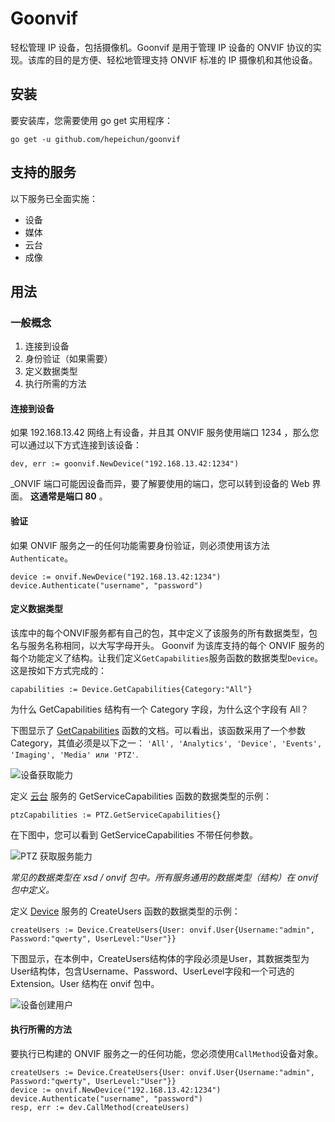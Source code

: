 # Goonvif

轻松管理 IP 设备，包括摄像机。Goonvif 是用于管理 IP 设备的 ONVIF 协议的实现。该库的目的是方便、轻松地管理支持 ONVIF 标准的 IP 摄像机和其他设备。

## 安装

要安装库，您需要使用 go get 实用程序：

```
go get -u github.com/hepeichun/goonvif
```

## 支持的服务

以下服务已全面实施：

* 设备
* 媒体
* 云台
* 成像

## 用法

### 一般概念

1. 连接到设备
2. 身份验证（如果需要）
3. 定义数据类型
4. 执行所需的方法

#### 连接到设备

如果 192.168.13.42 网络上有设备，并且其 ONVIF 服务使用端口 1234 ，那么您可以通过以下方式连接到该设备：

```
dev, err := goonvif.NewDevice("192.168.13.42:1234")
```

_ONVIF 端口可能因设备而异，要了解要使用的端口，您可以转到设备的 Web 界面。 **这通常是端口 80** 。

#### 验证

如果 ONVIF 服务之一的任何功能需要身份验证，则必须使用该方法`Authenticate`。

```
device := onvif.NewDevice("192.168.13.42:1234")
device.Authenticate("username", "password")

```

#### 定义数据类型

该库中的每个ONVIF服务都有自己的包，其中定义了该服务的所有数据类型，包名与服务名称相同，以大写字母开头。
Goonvif 为该库支持的每个 ONVIF 服务的每个功能定义了结构。让我们定义`GetCapabilities`服务函数的数据类型`Device`。
这是按如下方式完成的：

```
capabilities := Device.GetCapabilities{Category:"All"}

```

为什么 GetCapabilities 结构有一个 Category 字段，为什么这个字段有 All？

下图显示了 [GetCapabilities](https://www.onvif.org/ver10/device/wsdl/devicemgmt.wsdl) 函数的文档。可以看出，该函数采用了一个参数 Category，其值必须是以下之一： `'All', 'Analytics', 'Device', 'Events', 'Imaging', 'Media' или 'PTZ'`.

![设备获取能力](img/exmp_GetCapabilities.png)

定义 [云台](https://www.onvif.org/ver20/ptz/wsdl/ptz.wsdl) 服务的 GetServiceCapabilities 函数的数据类型的示例：

```
ptzCapabilities := PTZ.GetServiceCapabilities{}

```

在下图中，您可以看到 GetServiceCapabilities 不带任何参数。

![PTZ 获取服务能力](img/GetServiceCapabilities.png)

_常见的数据类型在 xsd / onvif 包中。所有服务通用的数据类型（结构）在 onvif 包中定义。_

定义 [Device](https://www.onvif.org/ver10/device/wsdl/devicemgmt.wsdl) 服务的 CreateUsers 函数的数据类型的示例：

```
createUsers := Device.CreateUsers{User: onvif.User{Username:"admin", Password:"qwerty", UserLevel:"User"}}

```

下图显示，在本例中，CreateUsers结构体的字段必须是User，其数据类型为User结构体，包含Username、Password、UserLevel字段和一个可选的Extension。User 结构在 onvif 包中。

![设备创建用户](img/exmp_CreateUsers.png)

#### 执行所需的方法

要执行已构建的 ONVIF 服务之一的任何功能，您必须使用`CallMethod`设备对象。

```
createUsers := Device.CreateUsers{User: onvif.User{Username:"admin", Password:"qwerty", UserLevel:"User"}}
device := onvif.NewDevice("192.168.13.42:1234")
device.Authenticate("username", "password")
resp, err := dev.CallMethod(createUsers)
```